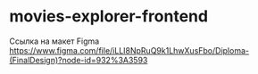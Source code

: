 # movies-explorer-frontend

Ссылка на макет Figma
https://www.figma.com/file/iLLI8NpRuQ9k1LhwXusFbo/Diploma-(FinalDesign)?node-id=932%3A3593
